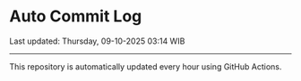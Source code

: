 # Auto Commit Log

Last updated: Thursday, 09-10-2025 03:14 WIB

---

This repository is automatically updated every hour using GitHub Actions.
